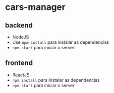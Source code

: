 # cars-manager
## backend
 - NodeJS
 - Use `npm install` para instalar as dependencias 
 - `npm start` para iniciar o server

## frontend
- ReactJS
- `npm install` para instalar as dependencias
- `npm start` para iniciar o server
